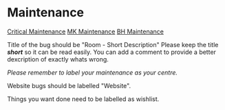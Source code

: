 # Maintenance

[Critical Maintenance](https://github.com/spymissions/maintenance/labels/Critical)
[MK Maintenance](https://github.com/spymissions/maintenance/labels/MK)
[BH Maintenance](https://github.com/spymissions/maintenance/labels/Cambs)

Title of the bug should be "Room - Short Description"
Please keep the title ***short*** so it can be read easily.
You can add a comment to provide a better dexcription of exactly whats wrong.

*Please remember to label your maintenance as your centre.*

Website bugs should be labelled "Website".

Things you want done need to be labelled as wishlist.
